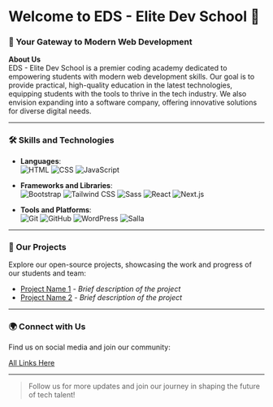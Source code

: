 # Welcome to EDS - Elite Dev School 👋

### 🌟 Your Gateway to Modern Web Development

**About Us**  
EDS - Elite Dev School is a premier coding academy dedicated to empowering students with modern web development skills. Our goal is to provide practical, high-quality education in the latest technologies, equipping students with the tools to thrive in the tech industry. We also envision expanding into a software company, offering innovative solutions for diverse digital needs.

---

### 🛠 Skills and Technologies

- **Languages**:  
  ![HTML](https://img.shields.io/badge/-HTML-E34F26?logo=html5&logoColor=white&style=flat) 
  ![CSS](https://img.shields.io/badge/-CSS-1572B6?logo=css3&logoColor=white&style=flat) 
  ![JavaScript](https://img.shields.io/badge/-JavaScript-F7DF1E?logo=javascript&logoColor=black&style=flat) 

- **Frameworks and Libraries**:  
  ![Bootstrap](https://img.shields.io/badge/-Bootstrap-7952B3?logo=bootstrap&logoColor=white&style=flat) 
  ![Tailwind CSS](https://img.shields.io/badge/-Tailwind_CSS-38B2AC?logo=tailwind-css&logoColor=white&style=flat) 
  ![Sass](https://img.shields.io/badge/-Sass-CC6699?logo=sass&logoColor=white&style=flat) 
  ![React](https://img.shields.io/badge/-React-61DAFB?logo=react&logoColor=black&style=flat) 
  ![Next.js](https://img.shields.io/badge/-Next.js-000000?logo=nextdotjs&logoColor=white&style=flat) 

- **Tools and Platforms**:  
  ![Git](https://img.shields.io/badge/-Git-F05032?logo=git&logoColor=white&style=flat) 
  ![GitHub](https://img.shields.io/badge/-GitHub-181717?logo=github&logoColor=white&style=flat) 
  ![WordPress](https://img.shields.io/badge/-WordPress-21759B?logo=wordpress&logoColor=white&style=flat) 
  ![Salla](https://img.shields.io/badge/-Salla-blueviolet?style=flat)

---

### 💼 Our Projects
Explore our open-source projects, showcasing the work and progress of our students and team:
- [Project Name 1](#) - *Brief description of the project*
- [Project Name 2](#) - *Brief description of the project*

---

### 🌍 Connect with Us  
Find us on social media and join our community:

[All Links Here](https://linktr.ee/elitedevschool)

---


> Follow us for more updates and join our journey in shaping the future of tech talent!
